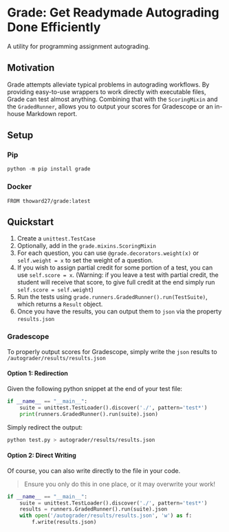 # Grade: Get Readymade Autograding Done Efficiently

A utility for programming assignment autograding.

## Motivation

Grade attempts alleviate typical problems in autograding workflows.
By providing easy-to-use wrappers to work directly with executable files, Grade can test almost anything.
Combining that with the `ScoringMixin` and the `GradedRunner`, allows you to output your scores for Gradescope or an in-house Markdown report.

## Setup

### Pip

```python
python -m pip install grade
```

### Docker

```docker
FROM thoward27/grade:latest
```

## Quickstart

1. Create a `unittest.TestCase`
2. Optionally, add in the `grade.mixins.ScoringMixin`
3. For each question, you can use `@grade.decorators.weight(x)` or `self.weight = x` to set the weight of a question.
4. If you wish to assign partial credit for some portion of a test, you can use `self.score = x`. (Warning: if you leave a test with partial credit, the student will receive that score, to give full credit at the end simply run `self.score = self.weight`)
5. Run the tests using `grade.runners.GradedRunner().run(TestSuite)`, which returns a `Result` object.
6. Once you have the results, you can output them to `json` via the property `results.json`

### Gradescope

To properly output scores for Gradescope, simply write the `json` results to `/autograder/results/results.json`

#### Option 1: Redirection

Given the following python snippet at the end of your test file:

```python
if __name__ == "__main__":
    suite = unittest.TestLoader().discover('./', pattern='test*')
    print(runners.GradedRunner().run(suite).json)
```

Simply redirect the output:

```bash
python test.py > autograder/results/results.json
```

#### Option 2: Direct Writing

Of course, you can also write directly to the file in your code.

> Ensure you only do this in one place, or it may overwrite your work!

```python
if __name__ == "__main__":
    suite = unittest.TestLoader().discover('./', pattern='test*')
    results = runners.GradedRunner().run(suite).json
    with open('/autograder/results/results.json', 'w') as f:
        f.write(results.json)
```
